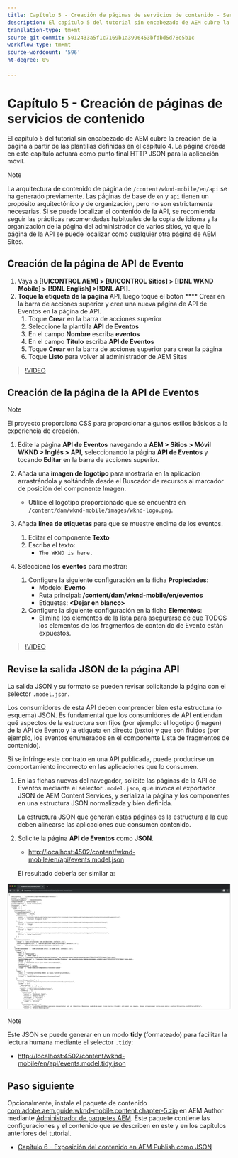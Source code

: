 ```yaml
---
title: Capítulo 5 - Creación de páginas de servicios de contenido - Servicios de contenido
description: El capítulo 5 del tutorial sin encabezado de AEM cubre la creación de páginas a partir de las plantillas definidas en el capítulo 4. Estas páginas actuarán como puntos finales HTTP JSON.
translation-type: tm+mt
source-git-commit: 5012433a5f1c7169b1a3996453bfdbd5d78e5b1c
workflow-type: tm+mt
source-wordcount: '596'
ht-degree: 0%

---
```



# Capítulo 5 - Creación de páginas de servicios de contenido

El capítulo 5 del tutorial sin encabezado de AEM cubre la creación de la página a partir de las plantillas definidas en el capítulo 4. La página creada en este capítulo actuará como punto final HTTP JSON para la aplicación móvil.

>[!NOTE]
>
> La arquitectura de contenido de página de `/content/wknd-mobile/en/api` se ha generado previamente. Las páginas de base de `en` y `api` tienen un propósito arquitectónico y de organización, pero no son estrictamente necesarias. Si se puede localizar el contenido de la API, se recomienda seguir las prácticas recomendadas habituales de la copia de idioma y la organización de la página del administrador de varios sitios, ya que la página de la API se puede localizar como cualquier otra página de AEM Sites.

## Creación de la página de API de Evento

1. Vaya a **[!UICONTROL AEM] > [!UICONTROL Sitios] > [!DNL WKND Mobile] > [!DNL English] >[!DNL API]**.
1. **Toque la etiqueta de la página** API, luego toque el botón  **** Crear en la barra de acciones superior y cree una nueva página de API de Eventos en la página de API.
   1. Toque **Crear** en la barra de acciones superior
   1. Seleccione la plantilla **API de Eventos**
   1. En el campo **Nombre** escriba **eventos**
   1. En el campo **Título** escriba **API de Eventos**
   1. Toque **Crear** en la barra de acciones superior para crear la página
   1. Toque **Listo** para volver al administrador de AEM Sites

>[!VIDEO](https://video.tv.adobe.com/v/28340/?quality=12&learn=on)

## Creación de la página de la API de Eventos

>[!NOTE]
>
> El proyecto proporciona CSS para proporcionar algunos estilos básicos a la experiencia de creación.

1. Edite la página **API de Eventos** navegando a **AEM > Sitios > Móvil WKND > Inglés > API**, seleccionando la página **API de Eventos** y tocando **Editar** en la barra de acciones superior.
1. Añada una **imagen de logotipo** para mostrarla en la aplicación arrastrándola y soltándola desde el Buscador de recursos al marcador de posición del componente Imagen.
   * Utilice el logotipo proporcionado que se encuentra en `/content/dam/wknd-mobile/images/wknd-logo.png`.

1. Añada **línea de etiquetas** para que se muestre encima de los eventos.
   1. Editar el componente **Texto**
   1. Escriba el texto:
      * `The WKND is here.`

1. Seleccione los **eventos** para mostrar:
   1. Configure la siguiente configuración en la ficha **Propiedades**:
      * Modelo: **Evento**
      * Ruta principal: **/content/dam/wknd-mobile/en/eventos**
      * Etiquetas: **&lt;Dejar en blanco>**
   1. Configure la siguiente configuración en la ficha **Elementos**:
      * Elimine los elementos de la lista para asegurarse de que TODOS los elementos de los fragmentos de contenido de Evento están expuestos.

>[!VIDEO](https://video.tv.adobe.com/v/28339/?quality=12&learn=on)

## Revise la salida JSON de la página API

La salida JSON y su formato se pueden revisar solicitando la página con el selector `.model.json`.

Los consumidores de esta API deben comprender bien esta estructura (o esquema) JSON. Es fundamental que los consumidores de API entiendan qué aspectos de la estructura son fijos (por ejemplo: el logotipo (imagen) de la API de Evento y la etiqueta en directo (texto) y que son fluidos (por ejemplo, los eventos enumerados en el componente Lista de fragmentos de contenido).

Si se infringe este contrato en una API publicada, puede producirse un comportamiento incorrecto en las aplicaciones que lo consumen.

1. En las fichas nuevas del navegador, solicite las páginas de la API de Eventos mediante el selector `.model.json`, que invoca el exportador JSON de AEM Content Services, y serializa la página y los componentes en una estructura JSON normalizada y bien definida.

   La estructura JSON que generan estas páginas es la estructura a la que deben alinearse las aplicaciones que consumen contenido.

1. Solicite la página **API de Eventos** como **JSON**.

   * [http://localhost:4502/content/wknd-mobile/en/api/events.model.json](http://localhost:4502/content/wknd-mobile/en/api/events.model.tidy.json)

   El resultado debería ser similar a:

![Salida JSON de AEM Content Services](assets/chapter-5/json-output.png)

>[!NOTE]
>
> Este JSON se puede generar en un modo **tidy** (formateado) para facilitar la lectura humana mediante el selector `.tidy`:
> * [http://localhost:4502/content/wknd-mobile/en/api/events.model.tidy.json](http://localhost:4502/content/wknd-mobile/en/api/events.model.tidy.json)


## Paso siguiente

Opcionalmente, instale el paquete de contenido [com.adobe.aem.guide.wknd-mobile.content.chapter-5.zip](https://github.com/adobe/aem-guides-wknd-mobile/releases/latest) en AEM Author mediante [Administrador de paquetes AEM](http://localhost:4502/crx/packmgr/index.jsp). Este paquete contiene las configuraciones y el contenido que se describen en este y en los capítulos anteriores del tutorial.

* [Capítulo 6 - Exposición del contenido en AEM Publish como JSON](./chapter-6.md)
